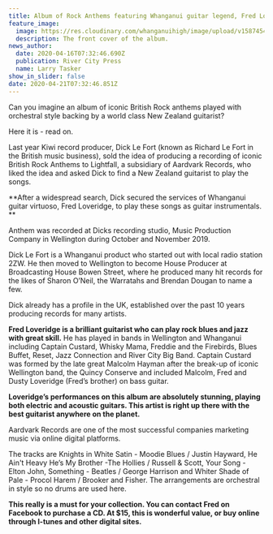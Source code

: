 ```yaml
---
title: Album of Rock Anthems featuring Whanganui guitar legend, Fred Loveridge
feature_image:
  image: https://res.cloudinary.com/whanganuihigh/image/upload/v1587454627/News/Fred_Loveridge._RCP_16.4.20.jpg
  description: The front cover of the album.
news_author:
  date: 2020-04-16T07:32:46.690Z
  publication: River City Press
  name: Larry Tasker
show_in_slider: false
date: 2020-04-21T07:32:46.851Z
---
```

Can you imagine an album of iconic British Rock anthems played with orchestral style backing by a world class New Zealand guitarist?

Here it is - read on.

Last year Kiwi record producer, Dick Le Fort (known as Richard Le Fort in the British music business), sold the idea of producing a recording of iconic British Rock Anthems to Lightfall, a subsidiary of Aardvark Records, who liked the idea and asked Dick to find a New Zealand guitarist to play the songs.

**After a widespread search, Dick secured the services of Whanganui guitar virtuoso, Fred Loveridge, to play these songs as guitar instrumentals.**

Anthem was recorded at Dicks recording studio, Music Production Company in Wellington during October and November 2019.

Dick Le Fort is a Whanganui product who started out with local radio station 2ZW. He then moved to Wellington to become House Producer at Broadcasting House Bowen Street, where he produced many hit records for the likes of Sharon O’Neil, the Warratahs and Brendan Dougan to name a few.

Dick already has a profile in the UK, established over the past 10 years producing records for many artists.

**Fred Loveridge is a brilliant guitarist who can play rock blues and jazz with great skill.** He has played in bands in Wellington and Whanganui including Captain Custard, Whisky Mama, Freddie and the Firebirds, Blues Buffet, Reset, Jazz Connection and River City Big Band. Captain Custard was formed by the late great Malcolm Hayman after the break-up of iconic Wellington band, the Quincy Conserve and included Malcolm, Fred and Dusty Loveridge (Fred’s brother) on bass guitar.

**Loveridge’s performances on this album are absolutely stunning, playing both electric and acoustic guitars. This artist is right up there with the best guitarist anywhere on the planet.**

Aardvark Records are one of the most successful companies marketing music via online digital platforms.

The tracks are Knights in White Satin - Moodie Blues / Justin Hayward, He Ain't Heavy He’s My Brother -The Hollies / Russell & Scott, Your Song - Elton John, Something - Beatles / George Harrison and Whiter Shade of Pale - Procol Harem / Brooker and Fisher. The arrangements are orchestral in style so no drums are used here.

**This really is a must for your collection. You can contact Fred on Facebook to purchase a CD. At $15, this is wonderful value, or buy online through I-tunes and other digital sites.**
